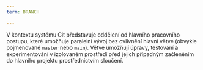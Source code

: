 ```yaml
---
term: BRANCH

---
```

V kontextu systému Git představuje oddělení od hlavního pracovního postupu, které umožňuje paralelní vývoj bez ovlivnění hlavní větve (obvykle pojmenované `master` nebo `main`). Větve umožňují úpravy, testování a experimentování v izolovaném prostředí před jejich případným začleněním do hlavního projektu prostřednictvím sloučení.